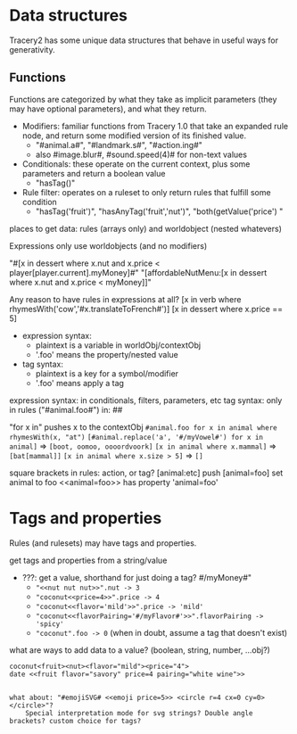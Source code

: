 # Data structures
 Tracery2 has some unique data structures that behave in useful ways for generativity.


## Functions 
Functions are categorized by what they take as implicit parameters (they may have optional parameters), and what they return.

* Modifiers: familiar functions from Tracery 1.0 that take an expanded rule node, and return some modified version of its finished value.
	* "#animal.a#", "#landmark.s#", "#action.ing#"
	* also #image.blur#, #sound.speed(4)# for non-text values 
* Conditionals: these operate on the current context, plus some parameters and return a boolean value
	* "hasTag()"
* Rule filter: operates on a ruleset to only return rules that fulfill some condition
	*  "hasTag('fruit')", "hasAnyTag('fruit','nut')", "both(getValue('price') "




places to get data: rules (arrays only) and worldobject (nested whatevers)

Expressions only use worldobjects (and no modifiers)

"#[x in dessert where x.nut and x.price < player[player.current].myMoney]#"
"[affordableNutMenu:[x in dessert where x.nut and x.price < myMoney]]"

Any reason to have rules in expressions at all?
[x in verb where rhymesWith('cow','#x.translateToFrench#')]
[x in dessert where x.price == 5]

* expression syntax: 
	* plaintext is a variable in worldObj/contextObj
	* '.foo' means the property/nested value
* tag syntax: 
	* plaintext is a key for a symbol/modifier
	* '.foo' means apply a tag

expression syntax: in conditionals, filters, parameters, etc
tag syntax: only in rules ("#animal.foo#") in: ##

"for x in" pushes x to the contextObj
`#animal.foo for x in animal where rhymesWith(x, "at")`
`[#animal.replace('a', '#/myVowel#') for x in animal]` => `[boot, oomoo, oooordvoork]`
`[x in animal where x.mammal]` => `[bat[mammal]]`
`[x in animal where x.size > 5]` => `[]`


square brackets in rules:  action, or tag?
	[animal:etc] push
	[animal=foo] set animal to foo
	<<animal=foo>> has property 'animal=foo'

# Tags and properties
Rules (and rulesets) may have tags and properties.  

get tags and properties from a string/value
* ???: get a value, shorthand for just doing a tag?  #/myMoney#"
	* `"<<nut nut nut>>".nut -> 3`
	* `"coconut<<price=4>>".price -> 4`
	* `"coconut<<flavor='mild'>>".price -> 'mild'`
	* `"coconut<<flavorPairing='#/myFlavor#'>>".flavorPairing -> 'spicy'`
	* `"coconut".foo -> 0`  (when in doubt, assume a tag that doesn't exist)


what are ways to add data to a value? (boolean, string, number, ...obj?)

	
	coconut<fruit><nut><flavor="mild"><price="4">
	date <<fruit flavor="savory" price=4 pairing="white wine">>


	what about: "#emojiSVG# <<emoji price=5>> <circle r=4 cx=0 cy=0></circle>"?  
		Special interpretation mode for svg strings? Double angle brackets? custom choice for tags?
